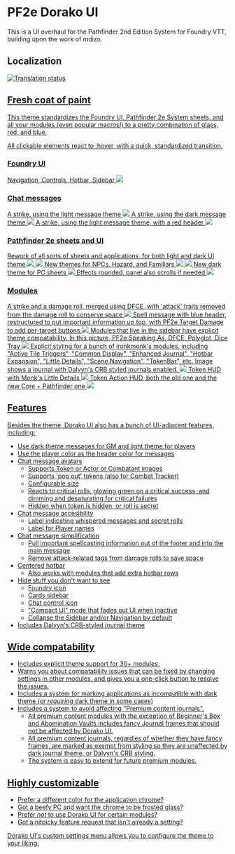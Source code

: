 # PF2e Dorako UI

This is a UI overhaul for the Pathfinder 2nd Edition System for Foundry VTT, building upon the work of mdizo.

## Localization

<a href="https://weblate.foundryvtt-hub.com/engage/pf2e-dorako-ui/">
<img src="https://weblate.foundryvtt-hub.com/widgets/pf2e-dorako-ui/-/multi-auto.svg" alt="Translation status" />

## Fresh coat of paint

This theme standardizes the Foundry UI, Pathfinder 2e System sheets, and all your modules (even popular macros!) to a pretty combination of glass, red, and blue.

All clickable elements react to :hover, with a quick, standardized transition.

### Foundry UI

Navigation, Controls, Hotbar, Sidebar
<img src="./promo/web/red-blue-glass.jpg">

### Chat messages

A strike, using the light message theme
<img src="./promo/web/strike-light-theme.jpg">
A strike, using the dark message theme
<img src="./promo/web/strike-dark-theme.jpg">
A strike, using the light message theme, with a red header
<img src="./promo/web/strike-light-theme-red-header.jpg">

### Pathfinder 2e sheets and UI

Rework of all sorts of sheets and applications, for both light and dark UI theme
<img src="./promo/web/item-light-theme.jpg">
<img src="./promo/web/item-dark-theme.jpg">
New themes for NPCs, Hazard, and Familiars
<img src="./promo/web/npc-hazard-light-theme.jpg">
<img src="./promo/web/npc-hazard-dark-theme.jpg">
New dark theme for PC sheets
<img src="./promo/web/pc-dark-theme.jpg">
Effects rounded, panel also scrolls if needed
<img src="./promo/web/effect-panel.jpg">

### Modules

A strike and a damage roll, merged using DFCE, with 'attack' traits removed from the damage roll to conserve space
<img src="./promo/web/strike-dfce-merge-strip-tags.jpg">
Spell message with blue header, restructured to put important information up top, with PF2e Target Damage to add per-target buttons
<img src="./promo/web/spell-message-restructure.jpg">
Modules that live in the sidebar have explicit theme compatability. In this picture, PF2e Speaking As, DFCE, Polyglot, Dice Tray
<img src="./promo/web/sidebar-modules.jpg">
Explicit styling for a bunch of ironkmonk's modules, including "Active Tile Triggers", "Common Display", "Enhanced Journal", "Hotbar Expansion", "Little Details", "Scene Navigation", "TokenBar", etc.
Image shows a journal with Dalvyn's CRB styled journals enabled.
<img src="./promo/web/monks.jpg">
Token HUD with Monk's Little Details
<img src="./promo/web/token-hud-monk.jpg">
Token Action HUD, both the old one and the new Core + Pathfinder one
<img src="./promo/web/token-action-hud.jpg">

## Features

Besides the theme, Dorako UI also has a bunch of UI-adjacent features, including:

- Use dark theme messages for GM and light theme for players
- Use the player color as the header color for messages
- Chat message avatars
  - Supports Token or Actor or Combatant images
  - Supports 'pop out' tokens (also for Combat Tracker)
  - Configurable size
  - Reacts to critical rolls, glowing green on a critical success, and dimming and desaturating for critical failures
  - Hidden when token is hidden, or roll is secret
- Chat message accesibility
  - Label indicating whispered messages and secret rolls
  - Label for Player names
- Chat message simplification
  - Pull important spellcasting information out of the footer and into the main message
  - Remove attack-related tags from damage rolls to save space
- Centered hotbar
  - Also works with modules that add extra hotbar rows
- Hide stuff you don't want to see
  - Foundry icon
  - Cards sidebar
  - Chat control icon
  - "Compact UI" mode that fades out UI when inactive
  - Collapse the Sidebar and/or Navigation by default
- Includes Dalvyn's CRB-styled journal theme

## Wide compatability

- Includes explicit theme support for 30+ modules.
- Warns you about compatability issues that can be fixed by changing settings in other modules, and gives you a one-click button to resolve the issues.
- Includes a system for marking applications as incompatible with dark theme (or _requiring_ dark theme in some cases)
- Includes a system to avoid affecting "Premium content journals".
  - All premium content modules with the exception of Beginner's Box and Abomination Vaults includes fancy Journal frames that should not be affected by Dorako UI.
  - All premium content journals, regardles of whether they have fancy frames, are marked as exempt from styling so they are unaffected by dark journal theme, or Dalvyn's CRB styling.
  - The system is easy to extend for future premium modules.

## Highly customizable

- Prefer a different color for the application chrome?
- Got a beefy PC and want the chrome to be frosted glass?
- Prefer _not_ to use Dorako UI for certain modules?
- Got a nitpicky feature request that isn't already a setting?

Dorako UI's custom settings menu allows you to configure the theme to your liking.
